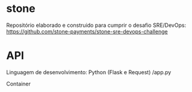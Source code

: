 # stone
Repositório elaborado e construido para cumprir o desafio SRE/DevOps:
https://github.com/stone-payments/stone-sre-devops-challenge

# API

Linguagem de desenvolvimento: Python (Flask e Request)
/app.py

Container
